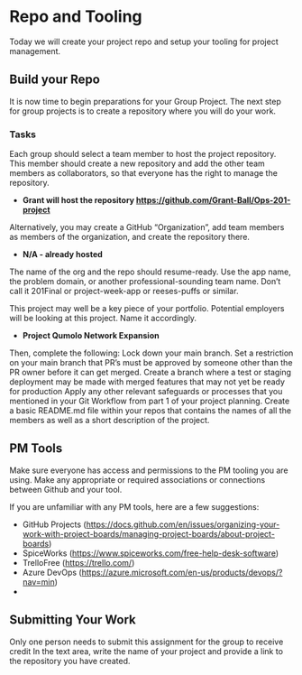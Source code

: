 # Repo and Tooling
Today we will create your project repo and setup your tooling for project management.
## Build your Repo
It is now time to begin preparations for your Group Project. The next step for group projects is to create a repository where you will do your work.
### Tasks
Each group should select a team member to host the project repository. This member should create a new repository and add the other team members as collaborators, so that everyone has the right to manage the repository.
* <b> Grant will host the repository https://github.com/Grant-Ball/Ops-201-project </b>

Alternatively, you may create a GitHub “Organization”, add team members as members of the organization, and create the repository there.
* <b> N/A - already hosted </b>

The name of the org and the repo should resume-ready. Use the app name, the problem domain, or another professional-sounding team name. Don’t call it 201Final or project-week-app or reeses-puffs or similar.

This project may well be a key piece of your portfolio. Potential employers will be looking at this project. Name it accordingly.
* <b> Project Qumolo Network Expansion </b>

Then, complete the following:
Lock down your main branch. 
Set a restriction on your main branch that PR’s must be approved by someone other than the PR owner before it can get merged.
Create a branch where a test or staging deployment may be made with merged features that may not yet be ready for production
Apply any other relevant safeguards or processes that you mentioned in your Git Workflow from part 1 of your project planning.
Create a basic README.md file within your repos that contains the names of all the members as well as a short description of the project.

## PM Tools

Make sure everyone has access and permissions to the PM tooling you are using. Make any appropriate or required associations or connections between Github and your tool.

If you are unfamiliar with any PM tools, here are a few suggestions:
* GitHub Projects (https://docs.github.com/en/issues/organizing-your-work-with-project-boards/managing-project-boards/about-project-boards)
* SpiceWorks (https://www.spiceworks.com/free-help-desk-software)
* TrelloFree (https://trello.com/)
* Azure DevOps (https://azure.microsoft.com/en-us/products/devops/?nav=min)
* 
## Submitting Your Work

Only one person needs to submit this assignment for the group to receive credit In the text area, write the name of your project and provide a link to the repository you have created.
